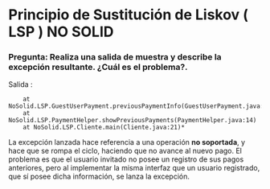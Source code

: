 # Principio de Sustitución de Liskov ( LSP ) NO SOLID
### Pregunta: Realiza una salida de muestra y describe la excepción resultante. ¿Cuál es el problema?.
Salida :
```*Exception in thread "main" java.lang.UnsupportedOperationException
	at NoSolid.LSP.GuestUserPayment.previousPaymentInfo(GuestUserPayment.java:10)
	at NoSolid.LSP.PaymentHelper.showPreviousPayments(PaymentHelper.java:14)
	at NoSolid.LSP.Cliente.main(Cliente.java:21)*
```
  
La excepción lanzada hace referencia a una operación **no soportada**, y hace que
se rompa el ciclo, haciendo que no avance al nuevo pago.
El problema es que el usuario invitado no posee un registro de sus pagos
anteriores, pero al implementar la misma interfaz que un usuario registrado,
que sí posee dicha información, se lanza la excepción.

